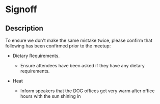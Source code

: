 # Signoff

## Description

To ensure we don't make the same mistake twice, please confirm that following has been confirmed prior to the meetup:

* Dietary Requirements.
  * Ensure attendees have been asked if they have any dietary requirements.
  
* Heat
  * Inform speakers that the DOG offices get very warm after office hours with the sun shining in
